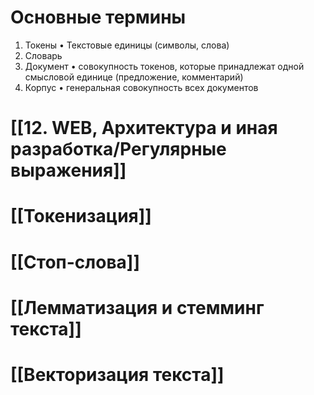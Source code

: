 # Основные термины

1. Токены
• Текстовые единицы (символы, слова) 
2. Словарь
3. Документ
• совокупность токенов, которые принадлежат одной смысловой единице (предложение, комментарий)
4. Корпус
• генеральная совокупность всех документов

# [[12. WEB, Архитектура и иная разработка/Регулярные выражения]]

# [[Токенизация]]

# [[Стоп-слова]]

# [[Лемматизация и стемминг текста]]

# [[Векторизация текста]]

